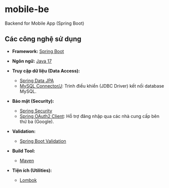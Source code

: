 # mobile-be
Backend for Mobile App (Spring Boot)
## Các công nghệ sử dụng

- **Framework:** [Spring Boot](https://spring.io/projects/spring-boot)
- **Ngôn ngữ:** [Java 17](https://www.oracle.com/java/technologies/javase/jdk17-archive-downloads.html)

- **Truy cập dữ liệu (Data Access):**
  - [Spring Data JPA](https://spring.io/projects/spring-data-jpa)
  - [MySQL Connector/J](https://dev.mysql.com/doc/connector-j/en/): Trình điều khiển (JDBC Driver) kết nối database MySQL.

- **Bảo mật (Security):**
  - [Spring Security](https://spring.io/projects/spring-security)
  - [Spring OAuth2 Client](https://docs.spring.io/spring-security/reference/servlet/oauth2/client/index.html): Hỗ trợ đăng nhập qua các nhà cung cấp bên thứ ba (Google).

- **Validation:**
  - [Spring Boot Validation](https://docs.spring.io/spring-boot/docs/current/reference/html/io.html#io.validation)

- **Build Tool:**
  - [Maven](https://maven.apache.org/) 

- **Tiện ích (Utilities):**
  - [Lombok](https://projectlombok.org/) 
